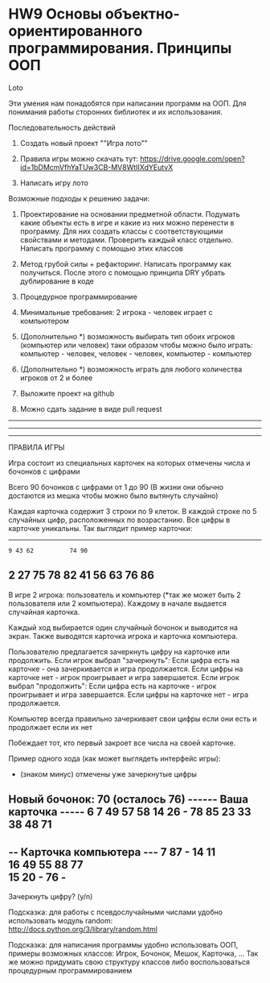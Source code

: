 # HW9 Основы объектно-ориентированного программирования. Принципы ООП
Loto

Эти умения нам понадобятся при написании программ на ООП. Для понимания работы сторонних библиотек и их использования.

Последовательность действий

1. Создать новый проект ""Игра лото""

2. Правила игры можно скачать тут: https://drive.google.com/open?id=1bDMcmVfhYaTUw3CB-MV8WtIIXdYEutvX

3. Написать игру лото



Возможные подходы к решению задачи:

1) Проектирование на основании предметной области. Подумать какие объекты есть в игре и какие из них можно перенести в программу. Для них создать классы с соответствующими свойствами и методами. Проверить каждый класс отдельно. Написать программу с помощью этих классов



2) Метод грубой силы + рефакторинг. Написать программу как получиться. После этого с помощью принципа DRY убрать дублирование в коде



3) Процедурное программирование



4. Минимальные требования: 2 игрока - человек играет с компьютером

5. (Дополнительно *) возможность выбирать тип обоих игроков (компьютер или человек) таки образом чтобы можно было играть: компьютер - человек, человек - человек, компьютер - компьютер

6. (Дополнительно *) возможность играть для любого количества игроков от 2 и более

7. Выложите проект на github

8. Можно сдать задание в виде pull request
_____________________________________________________________________________________________________________________
*********************************************************************************************************************
_____________________________________________________________________________________________________________________

ПРАВИЛА ИГРЫ

Игра состоит из специальных карточек на которых отмечены числа и бочонков с цифрами

Всего 90 бочонков с цифрами от 1 до 90 (В жизни они обычно достаются из мешка чтобы можно было вытянуть случайно)

Каждая карточка содержит 3 строки по 9 клеток. В каждой строке по 5 случайных цифр, 
расположенных по возрастанию. Все цифры в карточке уникальны. Так выглядит пример карточки:

--------------------------
    9 43 62          74 90
 2    27    75 78    82
   41 56 63     76      86 
--------------------------

В игре 2 игрока: пользователь и компьютер (*так же может быть 2 пользователя или 2 компьютера). 
Каждому в начале выдается случайная карточка. 

Каждый ход выбирается один случайный бочонок и выводится на экран.
Также выводятся карточка игрока и карточка компьютера.

Пользователю предлагается зачеркнуть цифру на карточке или продолжить.
Если игрок выбрал "зачеркнуть":
	Если цифра есть на карточке - она зачеркивается и игра продолжается.
	Если цифры на карточке нет - игрок проигрывает и игра завершается.
Если игрок выбрал "продолжить":
	Если цифра есть на карточке - игрок проигрывает и игра завершается.
	Если цифры на карточке нет - игра продолжается.
    
Компьютер всегда правильно зачеркивает свои цифры если они есть и продолжает если их нет
	
Побеждает тот, кто первый закроет все числа на своей карточке.

Пример одного хода (как может выглядеть интерфейс игры):
- (знаком минус) отмечены уже зачеркнутые цифры

Новый бочонок: 70 (осталось 76)
------ Ваша карточка -----
 6  7          49    57 58
   14 26     -    78    85
23 33    38    48    71   
--------------------------
-- Карточка компьютера ---
 7 87     - 14    11      
      16 49    55 88    77    
   15 20     -       76  -
--------------------------
Зачеркнуть цифру? (y/n)

Подсказка: для работы с псевдослучайными числами удобно использовать 
модуль random: http://docs.python.org/3/library/random.html

Подсказка: для написания программы удобно использовать ООП, примеры возможных классов: Игрок, Бочонок, Мешок, Карточка, ... 
Так же можно придумать свою структуру классов либо воспользоваться процедурным программированием